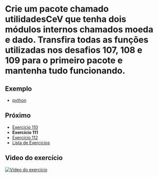 # Crie um pacote chamado utilidadesCeV que tenha dois módulos internos chamados moeda e dado. Transfira todas as funções utilizadas nos desafios 107, 108 e 109 para o primeiro pacote e mantenha tudo funcionando.

## Exemplo

- [python](python)

## Próximo

- [Exercício 110](../110)
- **Exercício 111**
- [Exercício 112](../112)
- [Lista de Exercicios](../)

## Video do exercício

[![Video do exercício](https://img.youtube.com/vi/uBQ0--sRFUI/maxresdefault.jpg)](https://youtu.be/uBQ0--sRFUI)